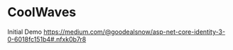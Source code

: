 # CoolWaves
Initial Demo
https://medium.com/@goodealsnow/asp-net-core-identity-3-0-6018fc151b4#.nfxk0b7r8
